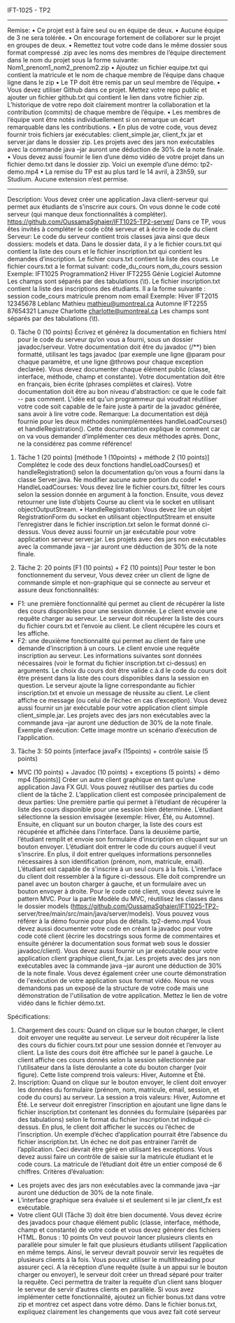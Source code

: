 IFT-1025 - TP2
__________________________________________________________________
Remise:
• Ce projet est à faire seul ou en équipe de deux.
• Aucune équipe de 3 ne sera tolérée.
• On encourage fortement de collaborer sur le projet en groupes de deux.
• Remettez tout votre code dans le même dossier sous format compressé .zip
avec les noms des membres de l’équipe directement dans le nom du projet
sous la forme suivante: Nom1_prenom1_nom2_prenom2.zip
• Ajoutez un fichier equipe.txt qui contient la matricule et le nom de chaque
membre de l’équipe dans chaque ligne dans le zip
• Le TP doit être remis par un seul membre de l’équipe.
• Vous devez utiliser Github dans ce projet. Mettez votre repo public et ajouter
un fichier github.txt qui contient le lien dans votre fichier zip. L’historique
de votre repo doit clairement montrer la collaboration et la contribution
(commits) de chaque membre de l’équipe.
• Les membres de l’équipe vont être notés individuellement si on remarque un
écart remarquable dans les contributions.
• En plus de votre code, vous devez fournir trois fichiers jar exécutables:
client_simple.jar, client_fx.jar et server.jar dans le dossier zip.
Les projets avec des jars non exécutables avec la commande java –jar
auront une déduction de 30% de la note finale.
• Vous devez aussi fournir le lien d’une démo vidéo de votre projet dans un
fichier demo.txt dans le dossier zip. Voici un exemple d’une démo: tp2-
demo.mp4
• La remise du TP est au plus tard le 14 avril, à 23h59, sur Studium. Aucune
extension n’est permise.
_______________________________________________________________
Description:
Vous devez créer une application Java client-serveur qui permet aux étudiants de
s’inscrire aux cours.
On vous donne le code coté serveur (qui manque deux fonctionnalités à
compléter).
https://github.com/OussamaSghaier/IFT1025-TP2-server/
Dans ce TP, vous êtes invités à compléter le code côté serveur et à écrire le code du
client
Serveur:
Le code du serveur contient trois classes java ainsi que deux dossiers: models et
data. Dans le dossier data, il y a le fichier cours.txt qui contient la liste des cours et
le fichier inscription.txt qui contient les demandes d’inscription.
Le fichier cours.txt contient la liste des cours. Le fichier cours.txt a le format
suivant:
code_du_cours nom_du_cours session
Exemple:
IFT1025 Programmation2 Hiver
IFT2255 Génie Logiciel Automne
Les champs sont séparés par des tabulations (\t).
Le fichier inscription.txt contient la liste des inscriptions des étudiants. Il a la forme
suivante :
session code_cours matricule prenom nom email
Exemple:
Hiver IFT2015 12345678 Leblanc Mathieu mathieu@umontreal.ca
Automne IFT2255 87654321 Lanuze Charlotte charlotte@umontreal.ca
Les champs sont séparés par des tabulations (\t).

0. Tâche 0 (10 points)
Écrivez et générez la documentation en fichiers html pour le code du serveur qu’on
vous a fourni, sous un dossier javadoc/serveur.
Votre documentation doit être du javadoc (/**) bien formatté, utilisant les tags
javadoc (par exemple une ligne @param pour chaque paramètre, et une ligne
@throws pour chaque exception declarée). Vous devez documenter chaque élément
public (classe, interface, méthode, champ et constante). Votre documentation doit
être en français, bien écrite (phrases complètes et claires). Votre documentation
doit être au bon niveau d'abstraction: ce que le code fait -- pas comment. L'idée est
qu'un programmeur qui voudrait réutiliser votre code soit capable de le faire juste à
partir de la javadoc générée, sans avoir à lire votre code.
Remarque: La documentation est déjà fournie pour les deux méthodes nonimplémentées handleLoadCourses() et handleRegistration(). Cette
documentation explique le comment car on va vous demander d’implémenter ces
deux méthodes après. Donc, ne la considérez pas comme référence!

1. Tâche 1 (20 points) [méthode 1 (10points) + méthode 2 (10 points)]
Complétez le code des deux fonctions handleLoadCourses() et
handleRegistration() selon la documentation qu’on vous a fourni dans la classe
Server.java. Ne modifier aucune autre portion du code!
• HandleLoadCourses: Vous devez lire le fichier cours.txt, filtrer les cours
selon la session donnée en argument à la fonction. Ensuite, vous devez
retourner une liste d’objets Course au client via le socket en utilisant
objectOutputStream.
• HandleRegistration: Vous devez lire un objet RegistrationForm du socket
en utilisant objectInputStream et ensuite l’enregistrer dans le fichier
inscription.txt selon le format donné ci-dessus.
Vous devez aussi fournir un jar exécutable pour votre application serveur
server.jar. Les projets avec des jars non exécutables avec la commande java –
jar auront une déduction de 30% de la note finale.

2. Tâche 2: 20 points [F1 (10 points) + F2 (10 points)]
Pour tester le bon fonctionnement du serveur, Vous devez créer un client de ligne
de commande simple et non-graphique qui se connecte au serveur et assure deux
fonctionnalités:
- F1: une première fonctionnalité qui permet au client de récupérer la liste des
cours disponibles pour une session donnée. Le client envoie une requête charger
au serveur. Le serveur doit récupérer la liste des cours du fichier cours.txt et
l’envoie au client. Le client récupère les cours et les affiche.
- F2: une deuxième fonctionnalité qui permet au client de faire une demande
d’inscription à un cours. Le client envoie une requête inscription au serveur. Les
informations suivantes sont données nécessaires (voir le format du fichier
inscription.txt ci-dessus) en arguments. Le choix du cours doit être valide c.à.d le
code du cours doit être présent dans la liste des cours disponibles dans la session en
question. Le serveur ajoute la ligne correspondante au fichier inscription.txt et
envoie un message de réussite au client. Le client affiche ce message (ou celui de
l’échec en cas d’exception).
Vous devez aussi fournir un jar exécutable pour votre application client simple
client_simple.jar. Les projets avec des jars non exécutables avec la commande
java –jar auront une déduction de 30% de la note finale.
Exemple d’exécution:
Cette image montre un scénario d’exécution de l’application.

3. Tâche 3: 50 points [interface javaFx (15points) + contrôle saisie (5 points)
+ MVC (10 points) + Javadoc (10 points) + exceptions (5 points) + démo
mp4 (5points)]
Créer un autre client graphique en tant qu’une application Java FX GUI. Vous
pouvez réutiliser des parties du code client de la tâche 2.
L’application client est composée principalement de deux parties:
Une première partie qui permet à l’étudiant de récupérer la liste des cours
disponible pour une session bien déterminée. L’étudiant sélectionne la session
envisagée (exemple: Hiver, Été, ou Automne). Ensuite, en cliquant sur un bouton
charger, la liste des cours est récupérée et affichée dans l’interface.
Dans la deuxième partie, l’étudiant remplit et envoie son formulaire
d’inscription en cliquant sur un bouton envoyer. L’étudiant doit entrer le code du
cours auquel il veut s’inscrire. En plus, il doit entrer quelques informations
personnelles nécessaires à son identification (prénom, nom, matricule, email).
L’étudiant est capable de s'inscrire à un seul cours à la fois.
L’interface du client doit ressembler à la figure ci-dessous. Elle doit comprendre un
panel avec un bouton charger à gauche, et un formulaire avec un bouton envoyer à
droite.
Pour le code coté client, vous devez suivre le pattern MVC. Pour la partie Modèle
du MVC, réutilisez les classes dans le dossier models
(https://github.com/OussamaSghaier/IFT1025-TP2-
server/tree/main/src/main/java/server/models).
Vous pouvez vous référer à la démo fournie pour plus de détails. tp2-demo.mp4
Vous devez aussi documenter votre code en créant la javadoc pour votre code coté
client (écrire les docstrings sous forme de commentaires et ensuite générer la
documentation sous format web sous le dossier javadoc/client).
Vous devez aussi fournir un jar exécutable pour votre application client graphique
client_fx.jar. Les projets avec des jars non exécutables avec la commande java
–jar auront une déduction de 30% de la note finale.
Vous devez également créer une courte démonstration de l'exécution de votre
application sous format vidéo. Nous ne vous demandons pas un exposé de la
structure de votre code mais une démonstration de l'utilisation de votre application.
Mettez le lien de votre vidéo dans le fichier démo.txt.

Spécifications:
1. Chargement des cours: Quand on clique sur le bouton charger, le client
doit envoyer une requête au serveur. Le serveur doit récupérer la liste des
cours du fichier cours.txt pour une session donnée et l’envoyer au client. La
liste des cours doit être affichée sur le panel à gauche. Le client affiche ces
cours donnés selon la session sélectionnée par l’utilisateur dans la liste
déroulante a cote du bouton charger (voir figure). Cette liste comprend trois
valeurs: Hiver, Automne et Été.
2. Inscription: Quand on clique sur le bouton envoyer, le client doit envoyer
les données du formulaire (prénom, nom, matricule, email, session, et code
du cours) au serveur. La session a trois valeurs: Hiver, Automne et Été. Le
serveur doit enregistrer l’inscription en ajoutant une ligne dans le fichier
inscription.txt contenant les données du formulaire (séparées par des
tabulations) selon le format du fichier inscription.txt indiqué ci-dessus. En
plus, le client doit afficher le succès ou l’échec de l’inscription. Un exemple
d’échec d’application pourrait être l’absence du fichier inscription.txt. Un
échec ne doit pas entrainer l’arrêt de l’application. Ceci devrait être géré en
utilisant les exceptions. Vous devez aussi faire un contrôle de saisie sur la
matricule étudiant et le code cours. La matricule de l’étudiant doit être un
entier composé de 6 chiffres.
Critères d’évaluation:
- Les projets avec des jars non exécutables avec la commande java –jar
auront une déduction de 30% de la note finale.
- L’interface graphique sera évaluée si et seulement si le jar client_fx est
exécutable.
- Votre client GUI (Tâche 3) doit être bien documenté. Vous devez écrire des
javadocs pour chaque élément public (classe, interface, méthode, champ et
constante) de votre code et vous devez générer des fichiers HTML.
Bonus : 10 points
On veut pouvoir lancer plusieurs clients en parallèle pour simuler le fait que
plusieurs étudiants utilisent l’application en même temps. Ainsi, le serveur devrait
pouvoir servir les requêtes de plusieurs clients à la fois. Vous pouvez utiliser le
multithreading pour assurer çeci. A la réception d’une requête (suite à un appui sur
le bouton charger ou envoyer), le serveur doit créer un thread séparé pour traiter la
requête. Ceci permettra de traiter la requête d’un client sans bloquer le serveur de
servir d’autres clients en parallèle.
Si vous avez implémenter cette fonctionnalité, ajoutez un fichier bonus.txt dans
votre zip et montrez cet aspect dans votre démo. Dans le fichier bonus.txt,
expliquez clairement les changements que vous avez fait coté serveur
